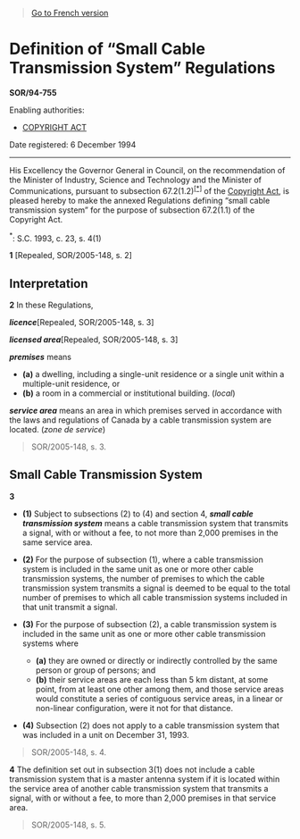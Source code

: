 > [Go to French version](/fr/Règlements/Décrets,%20ordonnances%20et%20règlements%20statutaires/94/755.md)

# Definition of “Small Cable Transmission System” Regulations 

**SOR/94-755**

Enabling authorities: 
- [COPYRIGHT ACT](/en/Acts/Revised%20Statutes%20of%20Canada/C/C-42.md)

Date registered: 6 December 1994

----------

His Excellency the Governor General in Council, on the recommendation of the Minister of Industry, Science and Technology and the Minister of Communications, pursuant to subsection 67.2(1.2)<sup><a href='#footnotea_e'>[*]</a></sup> of the [Copyright Act](/en/Acts/Revised%20Statutes%20of%20Canada/C/C-42.md), is pleased hereby to make the annexed Regulations defining “small cable transmission system” for the purpose of subsection 67.2(1.1) of the Copyright Act.

<a name='footnotea_e'><sup>*</sup></a>: S.C. 1993, c. 23, s. 4(1)<br />



**1** [Repealed, SOR/2005-148, s. 2]




## Interpretation


**2** In these Regulations,

***licence***[Repealed, SOR/2005-148, s. 3]

***licensed area***[Repealed, SOR/2005-148, s. 3]

***premises*** means
- **(a)** a dwelling, including a single-unit residence or a single unit within a multiple-unit residence, or
- **(b)** a room in a commercial or institutional building. (*local*)

***service area*** means an area in which premises served in accordance with the laws and regulations of Canada by a cable transmission system are located. (*zone de service*)
> SOR/2005-148, s. 3.





## Small Cable Transmission System


**3** 

- **(1)** Subject to subsections (2) to (4) and section 4, ***small cable transmission system*** means a cable transmission system that transmits a signal, with or without a fee, to not more than 2,000 premises in the same service area. 

- **(2)** For the purpose of subsection (1), where a cable transmission system is included in the same unit as one or more other cable transmission systems, the number of premises to which the cable transmission system transmits a signal is deemed to be equal to the total number of premises to which all cable transmission systems included in that unit transmit a signal.

- **(3)** For the purpose of subsection (2), a cable transmission system is included in the same unit as one or more other cable transmission systems where
	- **(a)** they are owned or directly or indirectly controlled by the same person or group of persons; and
	- **(b)** their service areas are each less than 5 km distant, at some point, from at least one other among them, and those service areas would constitute a series of contiguous service areas, in a linear or non-linear configuration, were it not for that distance. 

- **(4)** Subsection (2) does not apply to a cable transmission system that was included in a unit on December 31, 1993.
> SOR/2005-148, s. 4.




**4** The definition set out in subsection 3(1) does not include a cable transmission system that is a master antenna system if it is located within the service area of another cable transmission system that transmits a signal, with or without a fee, to more than 2,000 premises in that service area. 
> SOR/2005-148, s. 5.



